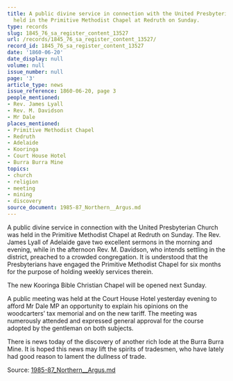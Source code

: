 ```yaml
---
title: A public divine service in connection with the United Presbyterian Church was
  held in the Primitive Methodist Chapel at Redruth on Sunday.
type: records
slug: 1845_76_sa_register_content_13527
url: /records/1845_76_sa_register_content_13527/
record_id: 1845_76_sa_register_content_13527
date: '1860-06-20'
date_display: null
volume: null
issue_number: null
page: '3'
article_type: news
issue_reference: 1860-06-20, page 3
people_mentioned:
- Rev. James Lyall
- Rev. M. Davidson
- Mr Dale
places_mentioned:
- Primitive Methodist Chapel
- Redruth
- Adelaide
- Kooringa
- Court House Hotel
- Burra Burra Mine
topics:
- church
- religion
- meeting
- mining
- discovery
source_document: 1985-87_Northern__Argus.md
---
```


A public divine service in connection with the United Presbyterian Church was held in the Primitive Methodist Chapel at Redruth on Sunday.  The Rev. James Lyall of Adelaide gave two excellent sermons in the morning and evening, while in the afternoon Rev. M. Davidson, who intends settling in the district, preached to a crowded congregation.  It is understood that the Presbyterians have engaged the Primitive Methodist Chapel for six months for the purpose of holding weekly services therein.

The new Kooringa Bible Christian Chapel will be opened next Sunday.

A public meeting was held at the Court House Hotel yesterday evening to afford Mr Dale MP an opportunity to explain his opinions on the woodcarters’ tax memorial and on the new tariff.  The meeting was numerously attended and expressed general approval for the course adopted by the gentleman on both subjects.

There is news today of the discovery of another rich lode at the Burra Burra Mine.  It is hoped this news may lift the spirits of tradesmen, who have lately had good reason to lament the dullness of trade.

Source: [1985-87_Northern__Argus.md](/downloads/markdown/1985-87_Northern__Argus.md)
